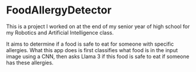 # FoodAllergyDetector
This is a project I worked on at the end of my senior year of high school for my Robotics and Artificial Intelligence class.

It aims to determine if a food is safe to eat for someone with specific allergies. What this app does is first classifies what food is in the input image using a CNN, then asks Llama 3 if this food is safe to eat if someone has these allergies. 